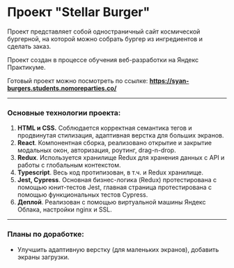 # Проект "Stellar Burger"

Проект представляет собой одностраничный сайт космической бургерной, на которой можно собрать бургер из ингредиентов и сделать заказ.

Проект создан в процессе обучения веб-разработки на Яндекс Практикуме.

Готовый проект можно посмотреть по ссылке: **https://syan-burgers.students.nomoreparties.co/**

------

### Основные технологии проекта:
1. **HTML и CSS.** Соблюдается корректная семантика тегов и продвинутая стилизация, адаптивная верстка для больших экранов.
2. **React**. Компонентная сборка, реализовано открытие и закрытие модальных окон, авторизация, роутинг, drag-n-drop.
3. **Redux**. Используется хранилище Redux для хранения данных с API и работы с глобальным контекстом.
4. **Typescript**. Весь код протипизован, в т.ч. и Redux хранилище.
5. **Jest, Cypress**. Основная бизнес-логика (Redux) протестирована с помощью юнит-тестов Jest, главная страница протестирована с помощью функциональных тестов Cypress.
6. **Деплой**. Реализован с помощью виртуальной машины Яндекс Облака, настройки nginx и SSL.

------

### Планы по доработке:
* Улучшить адаптивную верстку (для маленьких экранов), добавить экраны загрузки.






